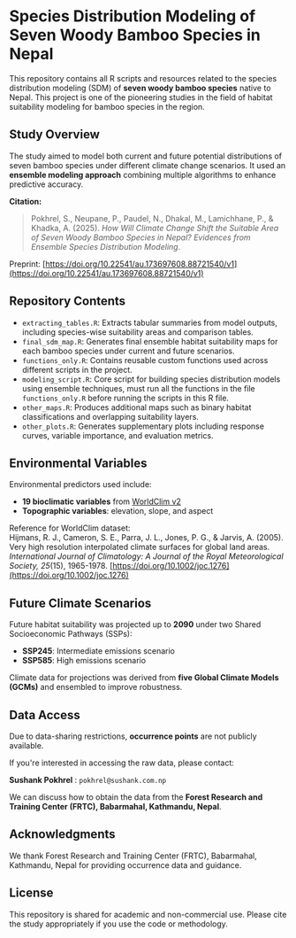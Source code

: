 # Species Distribution Modeling of Seven Woody Bamboo Species in Nepal

This repository contains all R scripts and resources related to the species distribution modeling (SDM) of **seven woody bamboo species** native to Nepal. This project is one of the pioneering studies in the field of habitat suitability modeling for bamboo species in the region.

## Study Overview

The study aimed to model both current and future potential distributions of seven bamboo species under different climate change scenarios. It used an **ensemble modeling approach** combining multiple algorithms to enhance predictive accuracy.

**Citation:**  
>Pokhrel, S., Neupane, P., Paudel, N., Dhakal, M., Lamichhane, P., & Khadka, A. (2025). *How Will Climate Change Shift the Suitable Area of Seven Woody Bamboo Species in Nepal? Evidences from Ensemble Species Distribution Modeling*.

Preprint: [https://doi.org/10.22541/au.173697608.88721540/v1](https://doi.org/10.22541/au.173697608.88721540/v1)

## Repository Contents

- `extracting_tables.R`: Extracts tabular summaries from model outputs, including species-wise suitability areas and comparison tables.
- `final_sdm_map.R`: Generates final ensemble habitat suitability maps for each bamboo species under current and future scenarios.
- `functions_only.R`: Contains reusable custom functions used across different scripts in the project.
- `modeling_script.R`: Core script for building species distribution models using ensemble techniques, must run all the functions in the file `functions_only.R` before running the scripts in this R file.
- `other_maps.R`: Produces additional maps such as binary habitat classifications and overlapping suitability layers.
- `other_plots.R`: Generates supplementary plots including response curves, variable importance, and evaluation metrics.


## Environmental Variables

Environmental predictors used include:

- **19 bioclimatic variables** from [WorldClim v2](https://www.worldclim.org)
- **Topographic variables**: elevation, slope, and aspect

Reference for WorldClim dataset:  
Hijmans, R. J., Cameron, S. E., Parra, J. L., Jones, P. G., & Jarvis, A. (2005). Very high resolution interpolated climate surfaces for global land areas. *International Journal of Climatology: A Journal of the Royal Meteorological Society, 25*(15), 1965-1978. [https://doi.org/10.1002/joc.1276](https://doi.org/10.1002/joc.1276)

## Future Climate Scenarios

Future habitat suitability was projected up to **2090** under two Shared Socioeconomic Pathways (SSPs):

- **SSP245**: Intermediate emissions scenario
- **SSP585**: High emissions scenario

Climate data for projections was derived from **five Global Climate Models (GCMs)** and ensembled to improve robustness.

## Data Access

Due to data-sharing restrictions, **occurrence points** are not publicly available.

If you're interested in accessing the raw data, please contact:

**Sushank Pokhrel** : `pokhrel@sushank.com.np`  

We can discuss how to obtain the data from the **Forest Research and Training Center (FRTC), Babarmahal, Kathmandu, Nepal**.

## Acknowledgments

We thank Forest Research and Training Center (FRTC), Babarmahal, Kathmandu, Nepal for providing occurrence data and guidance.

## License

This repository is shared for academic and non-commercial use. Please cite the study appropriately if you use the code or methodology.
